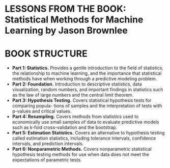 # LESSONS FROM THE BOOK: Statistical Methods for Machine Learning by Jason Brownlee

# BOOK STRUCTURE
-  **Part 1: Statistics.** Provides a gentle introduction to the field of statistics, the relationship
to machine learning, and the importance that statistical methods have when working
through a predictive modeling problem.
-  **Part 2: Foundation.** Introduction to descriptive statistics, data visualization, random
numbers, and important findings in statistics such as the law of large numbers and the
central limit theorem.
-  **Part 3: Hypothesis Testing.** Covers statistical hypothesis tests for comparing popula-
tions of samples and the interpretation of tests with p-values and critical values.
-  **Part 4: Resampling.** Covers methods from statistics used to economically use small
samples of data to evaluate predictive models such as k-fold cross-validation and the
bootstrap.
-  **Part 5: Estimation Statistics.** Covers an alternative to hypothesis testing called
estimation statistics, including tolerance intervals, confidence intervals, and prediction
intervals.
-  **Part 6: Nonparametric Methods.** Covers nonparametric statistical hypothesis testing
methods for use when data does not meet the expectations of parametric tests.
